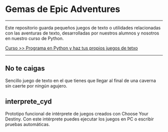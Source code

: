 # Gemas de Epic Adventures

-------------

Este repositorio guarda pequeños juegos de texto o utilidades relacionadas con las aventuras de texto, desarrolladas por nuestros alumnos y nosotros en nuestro curso de Python.

[Curso >> Programa en Python y haz tus propios juegos de tetxo](https://epicadventures.itch.io/programa-python)

--------

## No te caigas
Sencillo juego de texto en el que tienes que llegar al final de una caverna sin caerte por ningún agujero.


## interprete_cyd
Prototipo funcional de intérprete de juegos creados con Choose Your Destiny. Con este intérprete puedes ejecutar los juegos en PC o escribir pruebas automáticas.
